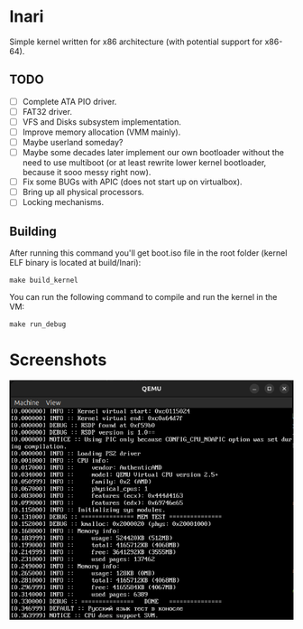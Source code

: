 # Inari
Simple kernel written for x86 architecture (with potential support for x86-64).

## TODO
 - [ ] Complete ATA PIO driver.
 - [ ] FAT32 driver.
 - [ ] VFS and Disks subsystem implementation.
 - [ ] Improve memory allocation (VMM mainly).
 - [ ] Maybe userland someday?
 - [ ] Maybe some decades later implement our own bootloader without the need to use multiboot (or at least rewrite lower kernel bootloader, because it sooo messy right now).
 - [ ] Fix some BUGs with APIC (does not start up on virtualbox).
 - [ ] Bring up all physical processors.
 - [ ] Locking mechanisms.

## Building
After running this command you'll get boot.iso file in the root folder (kernel ELF binary is located at build/Inari):

```shell
make build_kernel
```

You can run the following command to compile and run the kernel in the VM:

```shell
make run_debug
```

# Screenshots
![](screenshots/qemu.png)
